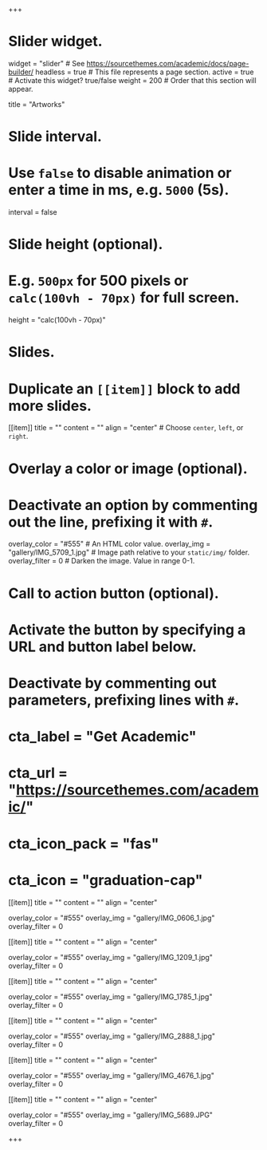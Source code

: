+++
# Slider widget.
widget = "slider"  # See https://sourcethemes.com/academic/docs/page-builder/
headless = true # This file represents a page section.
active = true  # Activate this widget? true/false
weight = 200 # Order that this section will appear.

title = "Artworks"

# Slide interval.
# Use `false` to disable animation or enter a time in ms, e.g. `5000` (5s).
interval = false

# Slide height (optional).
# E.g. `500px` for 500 pixels or `calc(100vh - 70px)` for full screen.
 height = "calc(100vh - 70px)"


# Slides.
# Duplicate an `[[item]]` block to add more slides.
[[item]]
  title = ""
  content = ""
  align = "center"  # Choose `center`, `left`, or `right`.

  # Overlay a color or image (optional).
  #   Deactivate an option by commenting out the line, prefixing it with `#`.
  overlay_color = "#555"  # An HTML color value.
  overlay_img = "gallery/IMG_5709_1.jpg"  # Image path relative to your `static/img/` folder.
  overlay_filter = 0  # Darken the image. Value in range 0-1.

  # Call to action button (optional).
  #   Activate the button by specifying a URL and button label below.
  #   Deactivate by commenting out parameters, prefixing lines with `#`.
  # cta_label = "Get Academic"
  # cta_url = "https://sourcethemes.com/academic/"
  # cta_icon_pack = "fas"
  # cta_icon = "graduation-cap"


[[item]]
  title = ""
  content = ""
  align = "center" 

  overlay_color = "#555" 
  overlay_img = "gallery/IMG_0606_1.jpg"  
  overlay_filter = 0  

[[item]]
  title = ""
  content = ""
  align = "center" 

  overlay_color = "#555" 
  overlay_img = "gallery/IMG_1209_1.jpg"  
  overlay_filter = 0  

[[item]]
  title = ""
  content = ""
  align = "center" 

  overlay_color = "#555" 
  overlay_img = "gallery/IMG_1785_1.jpg"  
  overlay_filter = 0  

[[item]]
  title = ""
  content = ""
  align = "center" 

  overlay_color = "#555" 
  overlay_img = "gallery/IMG_2888_1.jpg"  
  overlay_filter = 0  

[[item]]
  title = ""
  content = ""
  align = "center" 

  overlay_color = "#555" 
  overlay_img = "gallery/IMG_4676_1.jpg"  
  overlay_filter = 0  

[[item]]
  title = ""
  content = ""
  align = "center" 

  overlay_color = "#555" 
  overlay_img = "gallery/IMG_5689.JPG"  
  overlay_filter = 0  

+++
